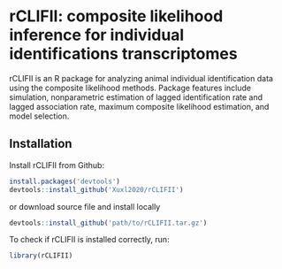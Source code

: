 rCLIFII: composite likelihood inference for individual identifications
transcriptomes
================

rCLIFII is an R package for analyzing animal individual identification data using the composite likelihood methods. 
Package features include simulation, nonparametric estimation of lagged identification rate and lagged association rate, 
maximum composite likelihood estimation, and model selection. 

## Installation

Install rCLIFII from Github:
```r
install.packages('devtools')
devtools::install_github('Xuxl2020/rCLIFII')
```

or download source file and install locally
```r
devtools::install_github('path/to/rCLIFII.tar.gz')
```

To check if rCLIFII is installed correctly, run:
```r
library(rCLIFII)
```

